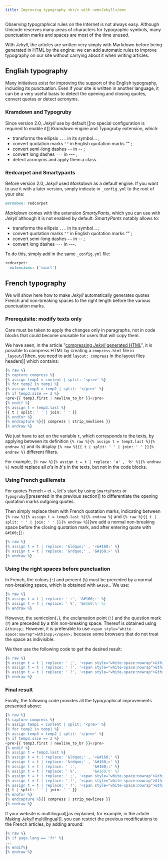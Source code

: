 ```yaml
---
title: Improving typography <br/> with <em>Jekyll</em>
---
```


Observing typographical rules on the Internet is not always easy. Although Unicode reserves many areas of characters for typographic symbols, many punctuation marks and spaces are most of the time unused.

With *Jekyll*, the articles are written very simply with Markdown before being generated in HTML by the engine: we can add automatic rules to improve typography on our site without carrying about it when writing articles.


## English typography
Many initiatives exist for improving the support of the English typography, including its punctuation. Even if your site is written in another language, it can be a very useful basis to detect the opening and closing quotes, convert quotes or detect acronyms.

### Kramdown and Typogruby

Since version 2.0, *Jekyll* use by default [[no special configuration is required to enable it]] *Kramdown* engine and Typogruby extension, which:

* transforms the ellipsis `...` in its symbol... ;
* convert quotation marks `""` in English quotation marks “” ;
* convert semi-long dashes  `--` in -- ;
* convert long dashes  `---` in --- ;
* detect acronyms and apply them a class.


### Redcarpet and Smartypants
Before version 2.0, *Jekyll* used *Markdown* as a default engine. If you want to use it with a later version, simply indicate in `_config.yml` to the root of your site:

```ruby
markdown: redcarpet
```

*Markdown* comes with the extension *SmartyPants*, which you can use with *Jekyll* although it is not enabled by default. *SmartyPants* notably allows to:

* transforms the ellipsis `...` in its symbol... ;
* convert quotation marks `""` in English quotation marks “” ;
* convert semi-long dashes  `--` in -- ;
* convert long dashes  `---` in ---.

To do this, simply add in the same `_config.yml` file:

```ruby
redcarpet:
  extensions: ['smart']
```


## French typography

We will show here how to make *Jekyll* automatically generates quotes French and non-breaking spaces to the right length before the various punctuation marks.

### Prerequisite: modify texts only

Care must be taken to apply the changes only in paragraphs, not in code blocks that could become unusable for users that will copy them.

We have seen, in the article "[compressing *Jekyll* generated HTML](http://sylvain.durand.tf/compressing-jekyll-generated-html/)", it is possible to compress HTML by creating a `compress.html` file in `_layout/`[[then, you need to add `layout: compress` in the layout files headers]] which contains:

```r 
{% raw %}
{% capture compress %}
{% assign temp1 = content | split: '<pre>' %}
{% for temp2 in temp1 %}
{% assign temp3 = temp2 | split: '</pre>' %}
{% if temp3.size == 2 %}
<pre>{{ temp3.first | newline_to_br }}</pre>
{% endif %}
{% assign t = temp3.last %}
{{ t | split: ' ' | join: ' ' }}
{% endfor %}
{% endcapture %}{{ compress | strip_newlines }}
{% endraw %}
```

We just have to act on the variable `t`, which corresponds to the texts, by applying between its definition `{% raw %}{% assign t = temp3.last %}{% endraw %}` and its display  `{% raw %}{{ t | split: ' ' | join: ' ' }}{% endraw %}` different filters.

For example, `{% raw %}{% assign t = t | replace: 'a' , 'b' %}{% endraw %}` would replace all *a*'s in *b*'s in the texts, but not in the code blocks.

### Using French guillemets

For quotes French `«` et `»`, let's start by using `SmartyPants` or `Typogruby`[[presented in the previous section]] to differentiate the opening quotation marks outgoing quotes.

Then simply replace them with French quotation marks, indicating between `{% raw %}{% assign t = temp3.last %}{% endraw %}` and `{% raw %}{{ t | split: ' ' | join: ' ' }}{% endraw %}`[[we add a normal non-breaking space before the closing quotation mark, and after entering quote with `&#160;`]] :

```r
{% raw %}
{% assign t = t | replace: '&ldquo;' , '«&#160;' %}
{% assign t = t | replace: '&rdquo;' , '&#160;»' %}
{% endraw %}
```


### Using the right spaces before punctuation

In French, the colons (`:`) and percent (`%`) must be preceded by a normal non-breaking space, which is obtained with `&#160;`. We use:

```r
{% raw %}
{% assign t = t | replace: ' :', '&#160;:' %}
{% assign t = t | replace: ' %', '&#160;%' %}
{% endraw %}
```

However, the semicolon(`;`), the exclamation point (`!`) and the question mark (`?`) are preceded by a *thin* non-breaking space. Thereof is obtained using `&thinsp;`. However, it is preferable to use `<span style="white-space:nowrap">&thinsp;</span>;` because some browsers that do not treat the space as indivisible.

We then use the following code to get the desired result:

```r
{% raw %}
{% assign t = t | replace: ' ;', '<span style="white-space:nowrap">&thinsp;</span>;' %}
{% assign t = t | replace: ' !', '<span style="white-space:nowrap">&thinsp;</span>!' %}
{% assign t = t | replace: ' ?', '<span style="white-space:nowrap">&thinsp;</span>?' %}
{% endraw %}
```


### Final result

Finally, the following code provides all the typographical improvements presented above:

```r
{% raw %}
{% capture compress %}
{% assign temp1 = content | split: '<pre>' %}
{% for temp2 in temp1 %}
{% assign temp3 = temp2 | split: '</pre>' %}
{% if temp3.size == 2 %}
<pre>{{ temp3.first | newline_to_br }}</pre>
{% endif %}
{% assign t = temp3.last %}
{% assign t = t | replace: '&ldquo;' , '«&#160;' %}
{% assign t = t | replace: '&rdquo;' , '&#160;»' %}
{% assign t = t | replace: ' :',       '&#160;:' %}
{% assign t = t | replace: ' %',       '&#160;%' %}
{% assign t = t | replace: ' ;', '<span style="white-space:nowrap">&thinsp;</span>;' %}
{% assign t = t | replace: ' !', '<span style="white-space:nowrap">&thinsp;</span>!' %}
{% assign t = t | replace: ' ?', '<span style="white-space:nowrap">&thinsp;</span>?' %}
{{ t | split: ' ' | join: ' ' }}
{% endfor %}
{% endcapture %}{{ compress | strip_newlines }}
{% endraw %}
```

If your website is multilingual[[as explained, for example, in the article [Making *Jekyll* multilingual](http://sylvain.durand.tf/making-jekyll-multilingual/)]], you can restrict the previous modifications to the French articles, by adding around:

```r
{% raw %}
{% if page.lang == 'fr' %}
...
{% endif%}
{% endraw %}
```

